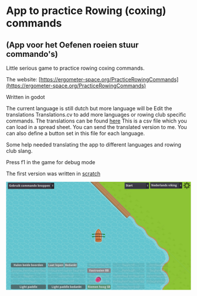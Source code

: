 # App to practice Rowing (coxing) commands
## (App voor het Oefenen roeien stuur commando's)

Little serious game to practice rowing coxing commands. 

The website:
[https://ergometer-space.org/PracticeRowingCommands](https://ergometer-space.org/PracticeRowingCommands)

Written in godot

The current language is still dutch but more language will be Edit the translations Translations.cv to add more languages or rowing club specific commands.
The translations can be found [here](/translations/Translations.csv) This is a csv file which you can load in a spread sheet. You can send the translated version to me.
You can also define a button set in this file for each language.

Some help needed translating the app to different languages and rowing club slang.

Press f1 in the game for debug mode

The first version was written in [scratch](https://scratch.mit.edu/projects/578632637/)

![Screenshot](art/Screenshot.jpg)